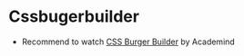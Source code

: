 # Cssbugerbuilder
- Recommend to watch [CSS Burger Builder](https://www.youtube.com/watch?v=Lm_swJhK7Xw) by Academind
